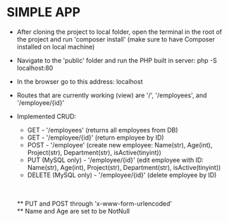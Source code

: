 # SIMPLE APP

- After cloning the project to local folder, open the terminal in the root of the project and run 'composer install' (make sure to have Composer installed on local machine)

- Navigate to the 'public' folder and run the PHP built in server: php -S localhost:80

- In the browser go to this address: localhost

- Routes that are currently working (view) are '/', '/employees', and '/employee/{id}'

- Implemented CRUD:
    - GET   - '/employees'          (returns all employees from DB)
    - GET   - '/employee/{id}'      (return employee by ID)
    - POST  - '/employee'           (create new employee: Name(str), Age(int), Project(str), Department(str), isActive(tinyint))
    - PUT (MySQL only)   - '/employee/{id}'      (edit employee with ID: Name(str), Age(int), Project(str), Department(str), isActive(tinyint))
    - DELETE (MySQL only) - '/employee/{id}'     (delete employee by ID)
    
    <br><br>
    ** PUT and POST through 'x-www-form-urlencoded'
    <br>
    ** Name and Age are set to be NotNull